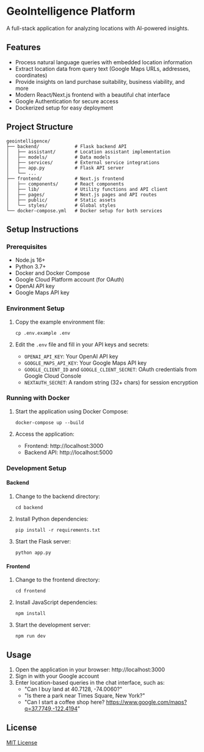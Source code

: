 # GeoIntelligence Platform

A full-stack application for analyzing locations with AI-powered insights.

## Features

- Process natural language queries with embedded location information
- Extract location data from query text (Google Maps URLs, addresses, coordinates)
- Provide insights on land purchase suitability, business viability, and more
- Modern React/Next.js frontend with a beautiful chat interface
- Google Authentication for secure access
- Dockerized setup for easy deployment

## Project Structure

```
geointelligence/
├── backend/             # Flask backend API
│   ├── assistant/       # Location assistant implementation
│   ├── models/          # Data models
│   ├── services/        # External service integrations
│   ├── app.py           # Flask API server
│   └── ...
├── frontend/            # Next.js frontend
│   ├── components/      # React components
│   ├── lib/             # Utility functions and API client
│   ├── pages/           # Next.js pages and API routes
│   ├── public/          # Static assets
│   └── styles/          # Global styles
└── docker-compose.yml   # Docker setup for both services
```

## Setup Instructions

### Prerequisites

- Node.js 16+
- Python 3.7+
- Docker and Docker Compose
- Google Cloud Platform account (for OAuth)
- OpenAI API key
- Google Maps API key

### Environment Setup

1. Copy the example environment file:
   ```
   cp .env.example .env
   ```

2. Edit the `.env` file and fill in your API keys and secrets:
   - `OPENAI_API_KEY`: Your OpenAI API key
   - `GOOGLE_MAPS_API_KEY`: Your Google Maps API key
   - `GOOGLE_CLIENT_ID` and `GOOGLE_CLIENT_SECRET`: OAuth credentials from Google Cloud Console
   - `NEXTAUTH_SECRET`: A random string (32+ chars) for session encryption

### Running with Docker

1. Start the application using Docker Compose:
   ```
   docker-compose up --build
   ```

2. Access the application:
   - Frontend: http://localhost:3000
   - Backend API: http://localhost:5000

### Development Setup

#### Backend

1. Change to the backend directory:
   ```
   cd backend
   ```

2. Install Python dependencies:
   ```
   pip install -r requirements.txt
   ```

3. Start the Flask server:
   ```
   python app.py
   ```

#### Frontend

1. Change to the frontend directory:
   ```
   cd frontend
   ```

2. Install JavaScript dependencies:
   ```
   npm install
   ```

3. Start the development server:
   ```
   npm run dev
   ```

## Usage

1. Open the application in your browser: http://localhost:3000
2. Sign in with your Google account
3. Enter location-based queries in the chat interface, such as:
   - "Can I buy land at 40.7128, -74.0060?"
   - "Is there a park near Times Square, New York?"
   - "Can I start a coffee shop here? https://www.google.com/maps?q=37.7749,-122.4194"

## License

[MIT License](LICENSE)